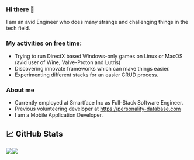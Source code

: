 ### Hi there 👋

I am an avid Engineer who does many strange and challenging things in the tech field.

### My activities on free time:

- Trying to run DirectX based Windows-only games on Linux or MacOS (avid user of Wine, Valve-Proton and Lutris)
- Discovering innovate frameworks which can make things easier.
- Experimenting different stacks for an easier CRUD process.

### About me
- Currently employed at Smartface Inc as Full-Stack Software Engineer.
- Previous volunteering developer at https://personality-database.com
- I am a Mobile Application Developer.

## 📈 GitHub Stats

<div style="display:flex;">
<img src="https://github-readme-stats.vercel.app/api?username=furkanarabaci&theme=radical&count_private=true&show_icons=true">
<img src="https://github-readme-stats.vercel.app/api/top-langs/?username=furkanarabaci&theme=radical&layout=compact&count_private=true&show_icons=true">
</div>

